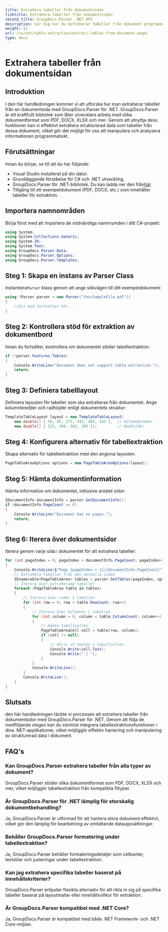 ```yaml
---
title: Extrahera tabeller från dokumentsidan
linktitle: Extrahera tabeller från dokumentsidan
second_title: GroupDocs.Parser .NET API
description: Lär dig hur du extraherar tabeller från dokument programmatiskt med GroupDocs.Parser för .NET. Denna omfattande handledning ger steg-för-steg-vägledning.
weight: 11
url: /sv/net/table-extraction/extract-tables-from-document-page/
type: docs
---
```

# Extrahera tabeller från dokumentsidan

## Introduktion
I den här handledningen kommer vi att utforska hur man extraherar tabeller från en dokumentsida med GroupDocs.Parser för .NET. GroupDocs.Parser är ett kraftfullt bibliotek som låter utvecklare arbeta med olika dokumentformat som PDF, DOCX, XLSX och mer. Genom att utnyttja dess funktioner kan vi effektivt extrahera strukturerad data som tabeller från dessa dokument, vilket gör det möjligt för oss att manipulera och analysera informationen programmatiskt.
## Förutsättningar
Innan du börjar, se till att du har följande:
- Visual Studio installerat på din dator.
- Grundläggande förståelse för C# och .NET utveckling.
-  GroupDocs.Parser för .NET-bibliotek. Du kan ladda ner den från[här](https://releases.groupdocs.com/parser/net/).
- Tillgång till ett exempeldokument (PDF, DOCX, etc.) som innehåller tabeller för extraktion.

## Importera namnområden
Börja först med att importera de nödvändiga namnrymden i ditt C#-projekt:
```csharp
using System;
using System.Collections.Generic;
using System.IO;
using System.Text;
using GroupDocs.Parser.Data;
using GroupDocs.Parser.Options;
using GroupDocs.Parser.Templates;
```
## Steg 1: Skapa en instans av Parser Class
 Instantiera`Parser` klass genom att ange sökvägen till ditt exempeldokument:
```csharp
using (Parser parser = new Parser("YourSampleFile.pdf"))
{
    //Din kod fortsätter här...
}
```
## Steg 2: Kontrollera stöd för extraktion av dokumentbord
Innan du fortsätter, kontrollera om dokumentet stöder tabellextraktion:
```csharp
if (!parser.Features.Tables)
{
    Console.WriteLine("Document does not support table extraction.");
    return;
}
```
## Steg 3: Definiera tabelllayout
Definiera layouten för tabeller som ska extraheras från dokumentet. Ange kolumnbredder och radhöjder enligt dokumentets struktur:
```csharp
TemplateTableLayout layout = new TemplateTableLayout(
    new double[] { 50, 95, 275, 415, 485, 545 },  // Kolumnbredder
    new double[] { 325, 340, 365, 395 });         // Radhöjder
```
## Steg 4: Konfigurera alternativ för tabellextraktion
Skapa alternativ för tabellextraktion med den angivna layouten:
```csharp
PageTableAreaOptions options = new PageTableAreaOptions(layout);
```
## Steg 5: Hämta dokumentinformation
Hämta information om dokumentet, inklusive antalet sidor:
```csharp
IDocumentInfo documentInfo = parser.GetDocumentInfo();
if (documentInfo.PageCount == 0)
{
    Console.WriteLine("Document has no pages.");
    return;
}
```
## Steg 6: Iterera över dokumentsidor
Iterera genom varje sida i dokumentet för att extrahera tabeller:
```csharp
for (int pageIndex = 0; pageIndex < documentInfo.PageCount; pageIndex++)
{
    Console.WriteLine($"Page {pageIndex + 1}/{documentInfo.PageCount}");
    // Extrahera tabeller från den aktuella sidan
    IEnumerable<PageTableArea> tables = parser.GetTables(pageIndex, options);
    // Iterera över extraherade tabeller
    foreach (PageTableArea table in tables)
    {
        // Iterera över rader i tabellen
        for (int row = 0; row < table.RowCount; row++)
        {
            // Iterera över kolumner i tabellen
            for (int column = 0; column < table.ColumnCount; column++)
            {
                // Hämta tabellcellen
                PageTableAreaCell cell = table[row, column];
                if (cell != null)
                {
                    // Skriv ut texten i tabellcellen
                    Console.Write(cell.Text);
                    Console.Write(" | ");
                }
            }
            Console.WriteLine();
        }
        Console.WriteLine();
    }
}
```

## Slutsats
den här handledningen täckte vi processen att extrahera tabeller från dokumentsidor med GroupDocs.Parser för .NET. Genom att följa de medföljande stegen kan du sömlöst integrera tabellextraktionsfunktioner i dina .NET-applikationer, vilket möjliggör effektiv hantering och manipulering av strukturerad data i dokument.

## FAQ's
### Kan GroupDocs.Parser extrahera tabeller från alla typer av dokument?
GroupDocs.Parser stöder olika dokumentformat som PDF, DOCX, XLSX och mer, vilket möjliggör tabellextraktion från kompatibla filtyper.
### Är GroupDocs.Parser för .NET lämplig för storskalig dokumentbehandling?
Ja, GroupDocs.Parser är utformad för att hantera stora dokument effektivt, vilket gör den lämplig för bearbetning av omfattande datauppsättningar.
### Behåller GroupDocs.Parser formatering under tabellextraktion?
Ja, GroupDocs.Parser behåller formateringsdetaljer som cellkanter, textstilar och justeringar under tabellextraktion.
### Kan jag extrahera specifika tabeller baserat på innehållskriterier?
GroupDocs.Parser erbjuder flexibla alternativ för att rikta in sig på specifika tabeller baserat på layoutmallar eller innehållsvillkor för extraktion.
### Är GroupDocs.Parser kompatibel med .NET Core?
Ja, GroupDocs.Parser är kompatibel med både .NET Framework- och .NET Core-miljöer.